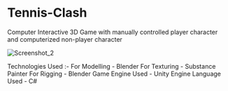# Tennis-Clash
Computer Interactive 3D Game with manually controlled player character and computerized non-player character

![Screenshot_2](https://user-images.githubusercontent.com/91250613/183230388-cb3138a6-640e-4ba0-a77e-597344da1cf0.png)

Technologies Used :- 
For Modelling - Blender
For Texturing - Substance Painter
For Rigging - Blender
Game Engine Used - Unity Engine
Language Used - C#
